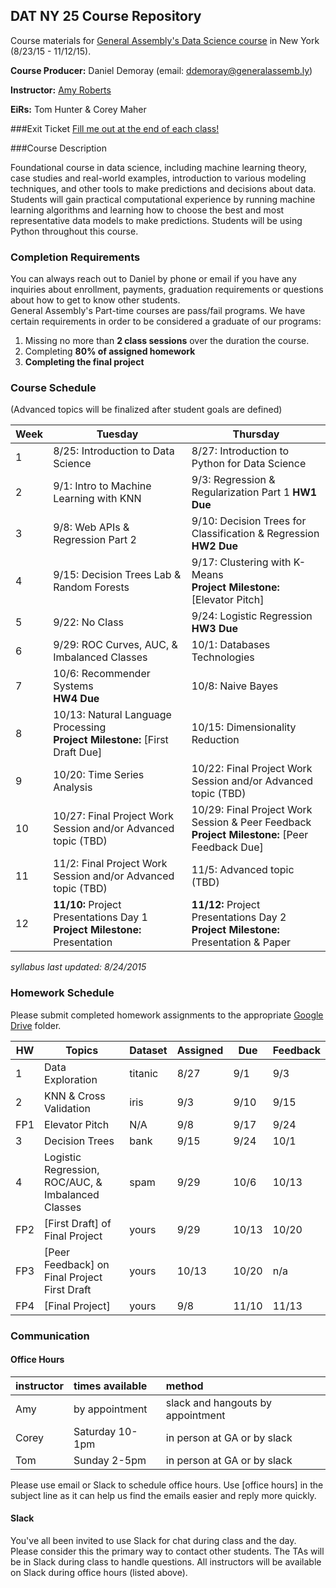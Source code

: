 ## DAT NY 25 Course Repository

Course materials for [General Assembly's Data Science course](https://generalassemb.ly/education/data-science/new-york) in New York (8/23/15 - 11/12/15).

**Course Producer:** Daniel Demoray (email: ddemoray@generalassemb.ly)

**Instructor:** [Amy Roberts](https://generalassemb.ly/instructors/amy-roberts/6290)

**EiRs:** Tom Hunter & Corey Maher 

###Exit Ticket
[Fill me out at the end of each class!](http://bit.ly/1EAEOmg)

###Course Description

Foundational course in data science, including machine learning theory, case studies and real-world examples, introduction to various modeling techniques, and other tools to make predictions and decisions about data. Students will gain practical computational experience by running machine learning algorithms and learning how to choose the best and most representative data models to make predictions. Students will be using Python throughout this course.


### Completion Requirements

You can always reach out to Daniel by phone or email if you have any inquiries about enrollment, payments, graduation requirements or questions about how to get to know other students.  
General Assembly's Part-time courses are pass/fail programs.  We have certain requirements in order to be considered a graduate of our programs:

1. Missing no more than **2 class sessions** over the duration the course.
2. Completing **80% of assigned homework**
3. **Completing the final project**

### Course Schedule 
(Advanced topics will be finalized after student goals are defined)

Week | Tuesday | Thursday
--- | --- | ---
 1 | 8/25: Introduction to Data Science | 8/27: Introduction to Python for Data Science
 2 | 9/1: Intro to Machine Learning with KNN | 9/3: Regression & Regularization Part 1 **HW1 Due**
 3 | 9/8: Web APIs & Regression Part 2 | 9/10: Decision Trees for Classification & Regression **HW2 Due**
 4 | 9/15: Decision Trees Lab & Random Forests | 9/17: Clustering with K-Means <br>**Project Milestone:** [Elevator Pitch]
 5 | 9/22: No Class | 9/24: Logistic Regression **HW3 Due**
 6 | 9/29: ROC Curves, AUC, & Imbalanced Classes | 10/1: Databases Technologies
 7 | 10/6: Recommender Systems <br> **HW4 Due** | 10/8: Naive Bayes
 8 | 10/13: Natural Language Processing  <br>**Project Milestone:** [First Draft Due]| 10/15: Dimensionality Reduction
 9 | 10/20: Time Series Analysis  | 10/22: Final Project Work Session and/or Advanced topic (TBD)
10 | 10/27: Final Project Work Session and/or Advanced topic (TBD)| 10/29: Final Project Work Session & Peer Feedback <br>**Project Milestone:** [Peer Feedback Due]
11 | 11/2: Final Project Work Session and/or Advanced topic (TBD) | 11/5: Advanced topic (TBD)
12 | **11/10:** Project Presentations Day 1 <br>**Project Milestone:** Presentation | **11/12:** Project Presentations Day 2 <br>**Project Milestone:** Presentation & Paper

_syllabus last updated: 8/24/2015_

### Homework Schedule

Please submit completed homework assignments to the appropriate [Google Drive](https://drive.google.com/folderview?id=0B7eKqdG9LY0Yfl8yQkhUS0huUzZKY09rVUpPdFJOME5sRnp5c1Z0UUVOYjExVDNrX1otWjQ&usp=sharing_eid) folder.

HW | Topics | Dataset | Assigned | Due | Feedback
--- | --- | --- | --- | --- | --- 
1 | Data Exploration | titanic | 8/27 | 9/1 | 9/3
2 | KNN & Cross Validation | iris | 9/3 | 9/10 | 9/15
FP1 | Elevator Pitch | N/A | 9/8 | 9/17 | 9/24
3 | Decision Trees | bank | 9/15 | 9/24 | 10/1
4 | Logistic Regression, ROC/AUC, & Imbalanced Classes | spam | 9/29 | 10/6 | 10/13
FP2 | [First Draft] of Final Project | yours | 9/29 | 10/13 | 10/20
FP3 | [Peer Feedback] on Final Project First Draft | yours | 10/13 | 10/20 | n/a
FP4 | [Final Project] | yours | 9/8 | 11/10 | 11/13

### Communication

#### Office Hours

instructor | times available | method
:----------|:-------------------|:--
Amy     | by appointment | slack and hangouts by appointment
Corey	   | Saturday 10-1pm | in person at GA or by slack
Tom      | Sunday 2-5pm | in person at GA or by slack


Please use email or Slack to schedule office hours. Use [office hours] in the subject line as it can help us find the emails easier and reply more quickly. 

#### Slack

You've all been invited to use Slack for chat during class and the day. Please consider this the primary way to contact other students. The TAs will be in Slack during class to handle questions. All instructors will be available on Slack during office hours (listed above).
